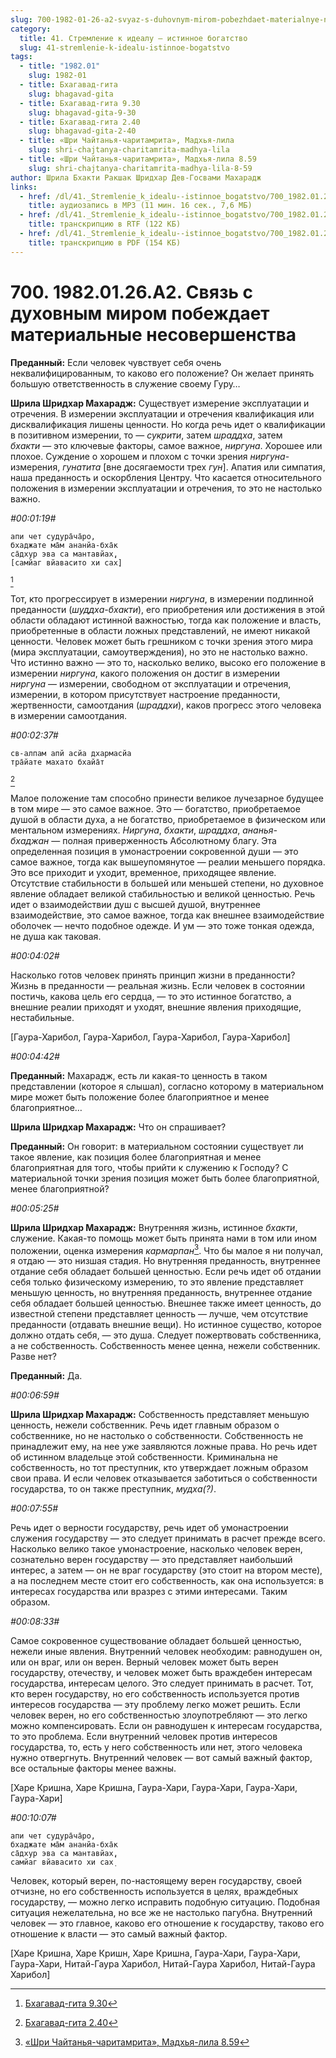```yaml
---
slug: 700-1982-01-26-a2-svyaz-s-duhovnym-mirom-pobezhdaet-materialnye-nesovershenstva
category:
  title: 41. Стремление к идеалу — истинное богатство
  slug: 41-stremlenie-k-idealu-istinnoe-bogatstvo
tags:
  - title: "1982.01"
    slug: 1982-01
  - title: Бхагавад-гита
    slug: bhagavad-gita
  - title: Бхагавад-гита 9.30
    slug: bhagavad-gita-9-30
  - title: Бхагавад-гита 2.40
    slug: bhagavad-gita-2-40
  - title: «Шри Чайтанья-чаритамрита», Мадхья-лила
    slug: shri-chajtanya-charitamrita-madhya-lila
  - title: «Шри Чайтанья-чаритамрита», Мадхья-лила 8.59
    slug: shri-chajtanya-charitamrita-madhya-lila-8-59
author: Шрила Бхакти Ракшак Шридхар Дев-Госвами Махарадж
links:
  - href: /dl/41._Stremlenie_k_idealu--istinnoe_bogatstvo/700_1982.01.26.A2_SridharMj_Svyaz_s_duhovnym_mirom_pobejdaet_materialnye_nesovershenstva.mp3
    title: аудиозапись в MP3 (11 мин. 16 сек., 7,6 МБ)
  - href: /dl/41._Stremlenie_k_idealu--istinnoe_bogatstvo/700_1982.01.26.A2_SridharMj_Svyaz_s_duhovnym_mirom_pobejdaet_materialnye_nesovershenstva.rtf
    title: транскрипцию в RTF (122 КБ)
  - href: /dl/41._Stremlenie_k_idealu--istinnoe_bogatstvo/700_1982.01.26.A2_SridharMj_Svyaz_s_duhovnym_mirom_pobejdaet_materialnye_nesovershenstva.pdf
    title: транскрипцию в PDF (154 КБ)
---
```


# 700. 1982.01.26.A2. Связь с духовным миром побеждает материальные несовершенства

**Преданный:** Если человек чувствует себя очень неквалифицированным, то каково его положение? Он желает принять большую ответственность в служение своему Гуру…

**Шрила Шридхар Махарадж:** Существует измерение эксплуатации и отречения. В измерении эксплуатации и отречения квалификация или дисквалификация лишены ценности. Но когда речь идет о квалификации в позитивном измерении, то — *сукрити*, затем *шраддха*, затем *бхакти* — это ключевые факторы, самое важное, *ниргуна*. Хорошее или плохое. Суждение о хорошем и плохом с точки зрения *ниргуна*-измерения, *гунатита* [вне досягаемости трех *гун*]. Апатия или симпатия, наша преданность и оскорбления Центру. Что касается относительного положения в измерении эксплуатации и отречения, то это не настолько важно.

*#00:01:19#*

    апи чет судура̄ча̄ро,
    бхаджате ма̄м ананйа-бха̄к
    са̄дхур эва са мантавйах̣,
    [самйаг вйавасито хи сах̣]
[^_ftn1]

Тот, кто прогрессирует в измерении *ниргуна*, в измерении подлинной преданности (*шуддха-бхакти*), его приобретения или достижения в этой области обладают истинной важностью, тогда как положение и власть, приобретенные в области ложных представлений, не имеют никакой ценности. Человек может быть грешником с точки зрения этого мира (мира эксплуатации, самоутверждения), но это не настолько важно. Что истинно важно — это то, насколько велико, высоко его положение в измерении *ниргуна*, какого положения он достиг в измерении *ниргуна* — измерении, свободном от эксплуатации и отречения, измерении, в котором присутствует настроение преданности, жертвенности, самоотдания (*шраддхи*), каков прогресс этого человека в измерении самоотдания.

*#00:02:37#*

    св-алпам апй асйа дхармасйа
    тра̄йате махато бхайа̄т
[^_ftn2]

Малое положение там способно принести великое лучезарное будущее в том мире — это самое важное. Это — богатство, приобретаемое душой в области духа, а не богатство, приобретаемое в физическом или ментальном измерениях. *Ниргуна*, *бхакти*, *шраддха*, *ананья-бхаджан* — полная приверженность Абсолютному благу. Эта определенная позиция в умонастроении сокровенной души — это самое важное, тогда как вышеупомянутое — реалии меньшего порядка. Это все приходит и уходит, временное, приходящее явление. Отсутствие стабильности в большей или меньшей степени, но духовное явление обладает великой стабильностью и великой ценностью. Речь идет о взаимодействии душ с высшей душой, внутреннее взаимодействие, это самое важное, тогда как внешнее взаимодействие оболочек — нечто подобное одежде. И ум — это тоже тонкая одежда, не душа как таковая.

*#00:04:02#*

Насколько готов человек принять принцип жизни в преданности? Жизнь в преданности — реальная жизнь. Если человек в состоянии постичь, какова цель его сердца, — то это истинное богатство, а внешние реалии приходят и уходят, внешние явления приходящие, нестабильные.

[Гаура-Харибол, Гаура-Харибол, Гаура-Харибол, Гаура-Харибол]

*#00:04:42#*

**Преданный:** Махарадж, есть ли какая-то ценность в таком представлении (которое я слышал), согласно которому в материальном мире может быть положение более благоприятное и менее благоприятное…

**Шрила Шридхар Махарадж:** Что он спрашивает?

**Преданный:** Он говорит: в материальном состоянии существует ли такое явление, как позиция более благоприятная и менее благоприятная для того, чтобы прийти к служению к Господу? С материальной точки зрения позиция может быть более благоприятной, менее благоприятной?

*#00:05:25#*

**Шрила Шридхар Махарадж:** Внутренняя жизнь, истинное *бхакти*, служение. Какая-то помощь может быть принята нами в том или ином положении, оценка измерения *кармарпан*[^_ftn3]. Что бы малое я ни получал, я отдаю — это низшая стадия. Но внутренняя преданность, внутреннее отдание себя обладает большей ценностью. Если речь идет об отдании себя только физическому измерению, то это явление представляет меньшую ценность, но внутренняя преданность, внутреннее отдание себя обладает большей ценностью. Внешнее также имеет ценность, до известной степени представляет ценность — лучше, чем отсутствие преданности (отдавать внешние вещи). Но истинное существо, которое должно отдать себя, — это душа. Следует пожертвовать собственника, а не собственность. Собственность менее ценна, нежели собственник. Разве нет?

**Преданный:** Да.

*#00:06:59#*

**Шрила Шридхар Махарадж:** Собственность представляет меньшую ценность, нежели собственник. Речь идет главным образом о собственнике, но не настолько о собственности. Собственность не принадлежит ему, на нее уже заявляются ложные права. Но речь идет об истинном владельце этой собственности. Криминальна не собственность, но тот преступник, кто утверждает ложным образом свои права. И если человек отказывается заботиться о собственности государства, то он также преступник, *мудха(?)*.

*#00:07:55#*

Речь идет о верности государству, речь идет об умонастроении служения государству — это следует принимать в расчет прежде всего. Насколько велико такое умонастроение, насколько человек верен, сознательно верен государству — это представляет наибольший интерес, а затем — он не враг государству (это стоит на втором месте), а на последнем месте стоит его собственность, как она используется: в интересах государства или вразрез с этими интересами. Таким образом.

*#00:08:33#*

Самое сокровенное существование обладает большей ценностью, нежели иные явления. Внутренний человек необходим: равнодушен он, или он враг, или он верен. Верный человек может быть верен государству, отечеству, и человек может быть враждебен интересам государства, интересам целого. Это следует принимать в расчет. Тот, кто верен государству, но его собственность используется против интересов государства — эту проблему легко может решить. Если человек верен, но его собственностью злоупотребляют — это легко можно компенсировать. Если он равнодушен к интересам государства, то это проблема. Если внутренний человек против интересов государства, то, есть у него собственность или нет, этого человека нужно отвергнуть. Внутренний человек — вот самый важный фактор, все остальные факторы менее важны.

[Харе Кришна, Харе Кришна, Гаура-Хари, Гаура-Хари, Гаура-Хари, Гаура-Хари]

*#00:10:07#*

    апи чет судура̄ча̄ро,
    бхаджате ма̄м ананйа-бха̄к
    са̄дхур эва са мантавйах̣,
    самйаг вйавасито хи сах̣

Человек, который верен, по-настоящему верен государству, своей отчизне, но его собственность используется в целях, враждебных государству, — можно легко исправить подобную ситуацию. Подобная ситуация нежелательна, но все же не настолько пагубна. Внутренний человек — это главное, каково его отношение к государству, таково его отношение к власти — это самый важный фактор.

[Харе Кришна, Харе Кришн, Харе Кришна, Гаура-Хари, Гаура-Хари, Гаура-Хари, Нитай-Гаура Харибол, Нитай-Гаура Харибол, Нитай-Гаура Харибол]



[^_ftn1]: [Бхагавад-гита 9.30](../notes/bhagavad-gita/bhagavad-gita-9-30.md)

[^_ftn2]: [Бхагавад-гита 2.40](../notes/bhagavad-gita/bhagavad-gita-2-40.md)

[^_ftn3]: [«Шри Чайтанья-чаритамрита», Мадхья-лила 8.59](../notes/shri-chajtanya-charitamrita-madhya-lila/shri-chajtanya-charitamrita-madhya-lila-8-59.md)
